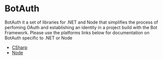 # BotAuth
BotAuth it a set of libraries for .NET and Node that simplifies the process of perfoming OAuth and establishing an identity in a project build with the Bot Framework. Please use the platforms links below for documentation on BotAuth specific to .NET or Node

* [CSharp](../../tree/master/csharp)
* [Node](../..//tree/master/node)